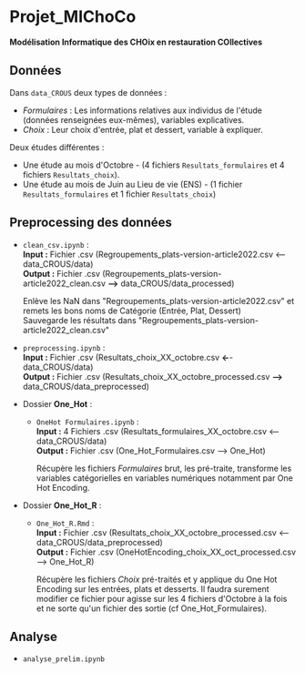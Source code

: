 # Projet_MIChoCo
**Modélisation Informatique des CHOix en restauration COllectives**

## Données

Dans `data_CROUS` deux types de données :
- *Formulaires* : Les  informations relatives aux individus de l'étude (données renseignées eux-mêmes), variables explicatives.
- *Choix* : Leur choix d'entrée, plat et dessert, variable à expliquer.

Deux études différentes : 
- Une étude au mois d'Octobre - (4 fichiers `Resultats_formulaires` et 4 fichiers `Resultats_choix`).
- Une étude au mois de Juin au Lieu de vie (ENS) - (1 fichier `Resultats_formulaires` et 1 fichier `Resultats_choix`)

## Preprocessing des données

 - `clean_csv.ipynb` :  
 	**Input :** Fichier .csv (Regroupements_plats-version-article2022.csv <-- data_CROUS/data)  
	**Output :** Fichier .csv (Regroupements_plats-version-article2022_clean.csv **-->** data_CROUS/data_processed)  
	  
	Enlève les NaN dans "Regroupements_plats-version-article2022.csv" et remets les bons noms de Catégorie (Entrée, Plat, Dessert)  
	Sauvegarde les résultats dans "Regroupements_plats-version-article2022_clean.csv"  

- `preprocessing.ipynb` :  
 	**Input :** Fichier .csv (Resultats_choix_XX_octobre.csv **<-**- data_CROUS/data)  
	**Output :** Fichier .csv (Resultats_choix_XX_octobre_processed.csv **-->** data_CROUS/data_preprocessed)  
	
	  
- Dossier **One_Hot** :
	- `OneHot Formulaires.ipynb` :  
		**Input :** 4 Fichiers .csv (Resultats_formulaires_XX_octobre.csv <-- data_CROUS/data)  
		**Output :** Fichier .csv (One_Hot_Formulaires.csv --> One_Hot)
		
		Récupère les fichiers *Formulaires* brut, les pré-traite, transforme les variables catégorielles en variables numériques notamment par One Hot Encoding.

- Dossier **One_Hot_R** :
	- `One_Hot_R.Rmd` :  
		**Input :** Fichier .csv (Resultats_choix_XX_octobre_processed.csv <-- data_CROUS/data_preprocessed)  
		**Output :** Fichier .csv (OneHotEncoding_choix_XX_oct_processed.csv --> One_Hot_R)
	
		Récupère les fichiers *Choix* pré-traités et y applique du One Hot Encoding sur les entrées, plats et desserts.
		Il faudra surement modifier ce fichier pour agisse sur les 4 fichiers d'Octobre à la fois et ne sorte qu'un fichier des sortie (cf One_Hot_Formulaires).
		
## Analyse

- `analyse_prelim.ipynb`

